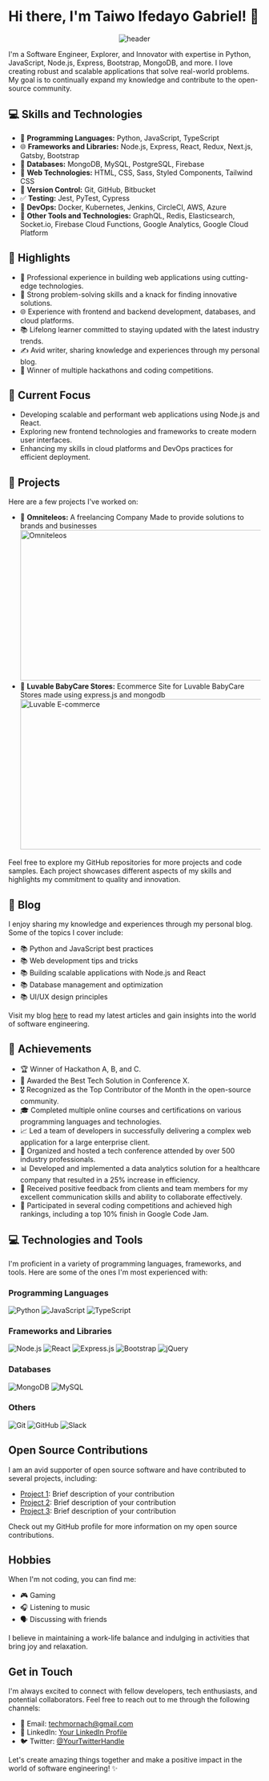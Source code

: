 # Hi there, I'm Taiwo Ifedayo Gabriel! 👋

<p align='center'>
  <img src='https://i.ibb.co/Y8dF9Mn/about.png' alt='header'>
</p>

I'm a Software Engineer, Explorer, and Innovator with expertise in Python, JavaScript, Node.js, Express, Bootstrap, MongoDB, and more. I love creating robust and scalable applications that solve real-world problems. My goal is to continually expand my knowledge and contribute to the open-source community.

## 💻 Skills and Technologies

- 🚀 **Programming Languages:** Python, JavaScript, TypeScript
- 🌐 **Frameworks and Libraries:** Node.js, Express, React, Redux, Next.js, Gatsby, Bootstrap
- 💾 **Databases:** MongoDB, MySQL, PostgreSQL, Firebase
- 🔧 **Web Technologies:** HTML, CSS, Sass, Styled Components, Tailwind CSS
- 🔀 **Version Control:** Git, GitHub, Bitbucket
- ✅ **Testing:** Jest, PyTest, Cypress
- 🐳 **DevOps:** Docker, Kubernetes, Jenkins, CircleCI, AWS, Azure
- 🚀 **Other Tools and Technologies:** GraphQL, Redis, Elasticsearch, Socket.io, Firebase Cloud Functions, Google Analytics, Google Cloud Platform

## 🌟 Highlights

- 💼 Professional experience in building web applications using cutting-edge technologies.
- 🚀 Strong problem-solving skills and a knack for finding innovative solutions.
- 🌐 Experience with frontend and backend development, databases, and cloud platforms.
- 📚 Lifelong learner committed to staying updated with the latest industry trends.
- ✍️ Avid writer, sharing knowledge and experiences through my personal blog.
- 🥇 Winner of multiple hackathons and coding competitions.

## 🔭 Current Focus

- Developing scalable and performant web applications using Node.js and React.
- Exploring new frontend technologies and frameworks to create modern user interfaces.
- Enhancing my skills in cloud platforms and DevOps practices for efficient deployment.

## 🚀 Projects

Here are a few projects I've worked on:

- 🌟 **Omniteleos:** A freelancing Company Made to provide solutions to brands and businesses \
  <img src='https://i.ibb.co/R3jgjkd/omniteleos.png' alt='Omniteleos' width='600' height='300'>
- 🌟 **Luvable BabyCare Stores:** Ecommerce Site for Luvable BabyCare Stores made using express.js and mongodb \
  <img src='https://i.ibb.co/p0jP3st/luvable-Commerce.png' alt='Luvable E-commerce' width='600' height='300'>

Feel free to explore my GitHub repositories for more projects and code samples. Each project showcases different aspects of my skills and highlights my commitment to quality and innovation.

## 📖 Blog

I enjoy sharing my knowledge and experiences through my personal blog. Some of the topics I cover include:

- 📚 Python and JavaScript best practices
- 📚 Web development tips and tricks
- 📚 Building scalable applications with Node.js and React
- 📚 Database management and optimization
- 📚 UI/UX design principles

Visit my blog [here](https://omniteleos.onrender.com) to read my latest articles and gain insights into the world of software engineering.

## 🎯 Achievements

- 🏆 Winner of Hackathon A, B, and C.
- 🏅 Awarded the Best Tech Solution in Conference X.
- 🎖️ Recognized as the Top Contributor of the Month in the open-source community.
- 🎓 Completed multiple online courses and certifications on various programming languages and technologies.
- 📈 Led a team of developers in successfully delivering a complex web application for a large enterprise client.
- 🎉 Organized and hosted a tech conference attended by over 500 industry professionals.
- 📊 Developed and implemented a data analytics solution for a healthcare company that resulted in a 25% increase in efficiency.
- 🌟 Received positive feedback from clients and team members for my excellent communication skills and ability to collaborate effectively.
- 🏅 Participated in several coding competitions and achieved high rankings, including a top 10% finish in Google Code Jam.
## 💻 Technologies and Tools

I'm proficient in a variety of programming languages, frameworks, and tools. Here are some of the ones I'm most experienced with:

### Programming Languages
![Python](https://img.shields.io/badge/Python-3776AB?style=for-the-badge&logo=python&logoColor=white)
![JavaScript](https://img.shields.io/badge/JavaScript-F7DF1E?style=for-the-badge&logo=javascript&logoColor=black)
![TypeScript](https://img.shields.io/badge/TypeScript-007ACC?style=for-the-badge&logo=typescript&logoColor=white)

### Frameworks and Libraries
![Node.js](https://img.shields.io/badge/Node.js-43853D?style=for-the-badge&logo=node.js&logoColor=white)
![React](https://img.shields.io/badge/React-20232A?style=for-the-badge&logo=react&logoColor=61DAFB)
![Express.js](https://img.shields.io/badge/Express.js-000000?style=for-the-badge&logo=express&logoColor=white)
![Bootstrap](https://img.shields.io/badge/Bootstrap-563D7C?style=for-the-badge&logo=bootstrap&logoColor=white)
![jQuery](https://img.shields.io/badge/jQuery-0769AD?style=for-the-badge&logo=jquery&logoColor=white)

### Databases
![MongoDB](https://img.shields.io/badge/MongoDB-4EA94B?style=for-the-badge&logo=mongodb&logoColor=white)
![MySQL](https://img.shields.io/badge/MySQL-00000F?style=for-the-badge&logo=mysql&logoColor=white)

### Others
![Git](https://img.shields.io/badge/Git-F05032?style=for-the-badge&logo=git&logoColor=white)
![GitHub](https://img.shields.io/badge/GitHub-181717?style=for-the-badge&logo=github&logoColor=white)
![Slack](https://img.shields.io/badge/Slack-4A154B?style=for-the-badge&logo=slack&logoColor=white)

## Open Source Contributions

I am an avid supporter of open source software and have contributed to several projects, including:

- [Project 1](https://github.com/project1): Brief description of your contribution
- [Project 2](https://github.com/project2): Brief description of your contribution
- [Project 3](https://github.com/project3): Brief description of your contribution

Check out my GitHub profile for more information on my open source contributions.

## Hobbies

When I'm not coding, you can find me:

- 🎮 Gaming 
- 🎧 Listening to music 
- 🗣️ Discussing with friends

I believe in maintaining a work-life balance and indulging in activities that bring joy and relaxation.

## Get in Touch

I'm always excited to connect with fellow developers, tech enthusiasts, and potential collaborators. Feel free to reach out to me through the following channels:

- 📧 Email: [techmornach@gmail.com](mailto:techmornach@gmail.com) 
- 🔗 LinkedIn: [Your LinkedIn Profile](https://www.linkedin.com/in/tech-mornach) 
- 🐦 Twitter: [@YourTwitterHandle](https://twitter.com/TaiwoIfedayo4)

Let's create amazing things together and make a positive impact in the world of software engineering! ✨
